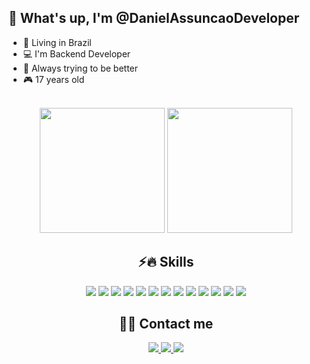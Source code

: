 ## 🖤 What's up, I'm @DanielAssuncaoDeveloper

  - 📍 Living in Brazil
  - 💻 I'm Backend Developer
  - 💖 Always trying to be better
  - 🎮 17 years old
  
<br>
<div align="center">
  <div>
    <img height="200em" src="https://github-readme-stats.vercel.app/api?username=DanielAssuncaoDeveloper&show_icons=true&theme=tokyonight"/>
    <img height="200em" src="https://github-readme-stats.vercel.app/api/top-langs/?username=DanielAssuncaoDeveloper&layout=compact&langs_count=7&theme=tokyonight"/>

  </div>

  ## ⚡🔥 Skills
  <div>
    <img src="https://img.shields.io/badge/.NET-5C2D91?style=for-the-badge&logo=.net&logoColor=white"/>
    <img src="https://img.shields.io/badge/C%23-239120?style=for-the-badge&logo=c-sharp&logoColor=white"/>
    <img src="https://img.shields.io/badge/JavaScript-323330?style=for-the-badge&logo=javascript&logoColor=F7DF1E"/>
    <img src="https://img.shields.io/badge/Node.js-43853D?style=for-the-badge&logo=node.js&logoColor=white"/>
    <img src="https://img.shields.io/badge/React-20232A?style=for-the-badge&logo=react&logoColor=61DAFB"/>
    <img src="https://img.shields.io/badge/MySQL-00000F?style=for-the-badge&logo=mysql&logoColor=white"/>
    <img src="https://img.shields.io/badge/Microsoft_Azure-0089D6?style=for-the-badge&logo=microsoft-azure&logoColor=white"/>
    <img src="https://img.shields.io/badge/Microsoft_SQL_Server-CC2927?style=for-the-badge&logo=microsoft-sql-server&logoColor=white"/>
    <img src="https://img.shields.io/badge/Visual_Studio-5C2D91?style=for-the-badge&logo=visual%20studio&logoColor=white"/>
    <img src="https://img.shields.io/badge/Visual_Studio_Code-0078D4?style=for-the-badge&logo=visual%20studio%20code&logoColor=white"/>
    <img src="https://img.shields.io/badge/GIT-E44C30?style=for-the-badge&logo=git&logoColor=white"/>
    <img src="https://img.shields.io/badge/Docker-2CA5E0?style=for-the-badge&logo=docker&logoColor=white"/>
    <img src="https://img.shields.io/badge/JWT-000000?style=for-the-badge&logo=JSON%20web%20tokens&logoColor=white"/>
  </div>

  ## 📧📞 Contact me
  <div>
    <a href="mailto:danielassuncao.developer@gmail.com">
      <img src="https://img.shields.io/badge/Gmail-D14836?style=for-the-badge&logo=gmail&logoColor=white"/>  
    </a>
    <a href="https://api.whatsapp.com/send/?phone=5511975440163&text&type=phone_number&app_absent=0">
      <img src="https://img.shields.io/badge/WhatsApp-25D366?style=for-the-badge&logo=whatsapp&logoColor=white"/>
    </a>
    <a href="https://www.linkedin.com/in/daniel-assunção-5037b5222/">
      <img src="https://img.shields.io/badge/LinkedIn-0077B5?style=for-the-badge&logo=linkedin&logoColor=white"/> 
    </a>
  </div>
</div>
